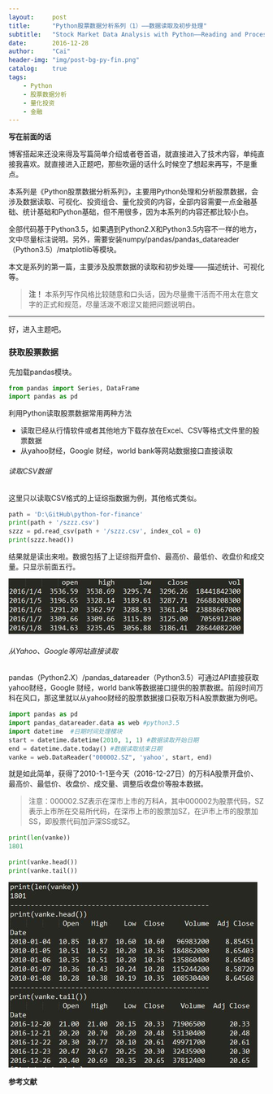 ```yaml
---
layout:     post
title:      "Python股票数据分析系列（1）——数据读取及初步处理"
subtitle:   "Stock Market Data Analysis with Python——Reading and Processing Data "
date:       2016-12-28
author:     "Cai"
header-img: "img/post-bg-py-fin.png"
catalog:    true
tags:
    - Python
    - 股票数据分析
    - 量化投资
    - 金融
---
```


**写在前面的话**

博客搭起来还没来得及写篇简单介绍或者卷首语，就直接进入了技术内容，单纯直接我喜欢。就直接进入正题吧，那些吹逼的话什么时候空了想起来再写，不是重点。

本系列是《Python股票数据分析系列》，主要用Python处理和分析股票数据，会涉及数据读取、可视化、投资组合、量化投资的内容，全部内容需要一点金融基础、统计基础和Python基础，但不用很多，因为本系列的内容还都比较小白。

全部代码基于Python3.5，如果遇到Python2.X和Python3.5内容不一样的地方，文中尽量标注说明。另外，需要安装numpy/pandas/pandas_datareader（Python3.5）/matplotlib等模块。

本文是系列的第一篇，主要涉及股票数据的读取和初步处理——描述统计、可视化等。

> **注！** 本系列写作风格比较随意和口头话，因为尽量撒干活而不用太在意文字的正式和规范，尽量活泼不艰涩又能把问题说明白。

---

好，进入主题吧。

### 获取股票数据

先加载pandas模块。

```python
from pandas import Series, DataFrame
import pandas as pd
```

利用Python读取股票数据常用两种方法
- 读取已经从行情软件或者其他地方下载存放在Excel、CSV等格式文件里的股票数据
- 从yahoo财经，Google 财经，world bank等网站数据接口直接读取

###### 读取CSV数据

这里只以读取CSV格式的上证综指数据为例，其他格式类似。

```Python
path = 'D:\GitHub\python-for-finance'
print(path + '/szzz.csv')
szzz = pd.read_csv(path + '/szzz.csv', index_col = 0)
print(szzz.head())
```

结果就是读出来啦。数据包括了上证综指开盘价、最高价、最低价、收盘价和成交量。只显示前面五行。

![img](/img/in-post/past_py_fin/read_csv.jpg)

###### 从Yahoo、Google等网站直接读取

pandas（Python2.X）/pandas_datareader（Python3.5）可通过API直接获取yahoo财经，Google 财经，world bank等数据接口提供的股票数据。前段时间万科在风口，那这里就以从yahoo财经的股票数据接口获取万科A股票数据为例吧。

```Python
import pandas as pd
import pandas_datareader.data as web #python3.5
import datetime  #日期时间处理模块
start = datetime.datetime(2010, 1, 1) #数据读取开始日期
end = datetime.date.today() #数据读取结束日期
vanke = web.DataReader("000002.SZ", 'yahoo', start, end)
```

就是如此简单，获得了2010-1-1至今天（2016-12-27日）的万科A股票开盘价、最高价、最低价、收盘价、成交量、调整后收盘价等股本数据。

>注意：000002.SZ表示在深市上市的万科A，其中000002为股票代码，SZ表示上市所在交易所代码，在深市上市的股票加SZ，在沪市上市的股票加SS，即股票代码加沪深SS或SZ。

```Python
print(len(vanke))
1801
```

```Python
print(vanke.head())
print(vanke.tail())
```

![img](/img/in-post/past_py_fin/yahoo_data.jpg)


**参考文献**
